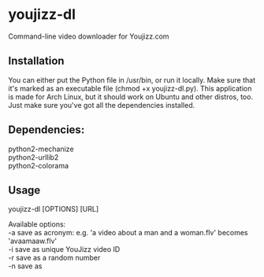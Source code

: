 youjizz-dl
==========

Command-line video downloader for Youjizz.com

Installation
------------
You can either put the Python file in /usr/bin, or run it locally. Make sure that it's marked as an executable file (chmod +x youjizz-dl.py).
This application is made for Arch Linux, but it should work on Ubuntu and other distros, too. Just make sure you've got all the dependencies
installed.

Dependencies:
-------------
python2-mechanize  
python2-urllib2  
python2-colorama  

Usage
-----
youjizz-dl [OPTIONS] [URL]  

Available options:  
-a	save as acronym: e.g. 'a video about a man and a woman.flv' becomes 'avaamaaw.flv'  
-i	save as unique YouJizz video ID  
-r	save as a random number  
-n	save as


